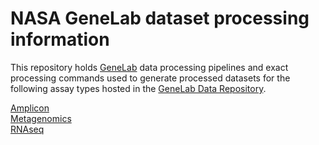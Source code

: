 # NASA GeneLab dataset processing information
This repository holds [GeneLab](https://genelab.nasa.gov/) data processing pipelines and exact processing commands used to generate processed datasets for the following assay types hosted in the [GeneLab Data Repository](https://genelab-data.ndc.nasa.gov/genelab/projects).

[Amplicon](Amplicon)  
[Metagenomics](Metagenomics)   
[RNAseq](RNAseq)  
